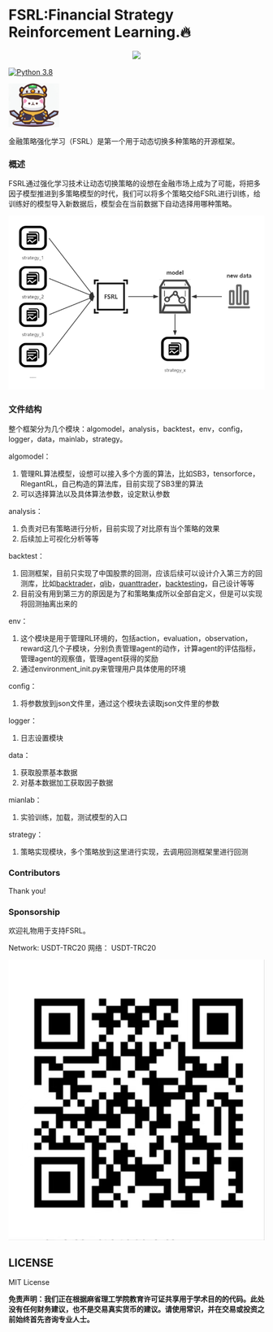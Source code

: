 # FSRL:Financial Strategy Reinforcement Learning.🔥



<style >
    img[alt="cat"]{
        width:100px;
    }
</style>

<p align="center">
  <a href="https://skillicons.dev">
    <img src="https://skillicons.dev/icons?i=python,github,pytorch,tensorflow" />
  </a>
</p>

[![Python 3.8](https://img.shields.io/badge/python-3.8-blue.svg)](https://www.python.org/downloads/release/python-380/) 

![cat](img/FSRL-cat.png#pic_center)

金融策略强化学习（FSRL）是第一个用于动态切换多种策略的开源框架。

### 概述

FSRL通过强化学习技术让动态切换策略的设想在金融市场上成为了可能，将把多因子模型推进到多策略模型的时代，我们可以将多个策略交给FSRL进行训练，给训练好的模型导入新数据后，模型会在当前数据下自动选择用哪种策略。

![FSRL_process.png](img%2FFSRL_process.png)
### 文件结构

整个框架分为几个模块：algomodel，analysis，backtest，env，config，logger，data，mainlab，strategy。

algomodel：

1. 管理RL算法模型，设想可以接入多个方面的算法，比如SB3，tensorforce，RlegantRL，自己构造的算法库，目前实现了SB3里的算法
2. 可以选择算法以及具体算法参数，设定默认参数

analysis：

1. 负责对已有策略进行分析，目前实现了对比原有当个策略的效果
2. 后续加上可视化分析等等

backtest：

1. 回测框架，目前只实现了中国股票的回测，应该后续可以设计介入第三方的回测库，比如[backtrader](https://github.com/mementum/backtrader)，[qlib](https://github.com/microsoft/qlib)，[quanttrader](https://github.com/letianzj/quanttrader)，[backtesting](https://github.com/kernc/backtesting.py)，自己设计等等
2. 目前没有用到第三方的原因是为了和策略集成所以全部自定义，但是可以实现将回测抽离出来的

env：

1. 这个模块是用于管理RL环境的，包括action，evaluation，observation，reward这几个子模块，分别负责管理agent的动作，计算agent的评估指标，管理agent的观察值，管理agent获得的奖励
2. 通过environment_init.py来管理用户具体使用的环境

config：

1. 将参数放到json文件里，通过这个模块去读取json文件里的参数

logger：

1. 日志设置模块

data：

1. 获取股票基本数据
2. 对基本数据加工获取因子数据

mianlab：

1. 实验训练，加载，测试模型的入口

strategy：

1. 策略实现模块，多个策略放到这里进行实现，去调用回测框架里进行回测 

### Contributors

Thank you!


### Sponsorship

欢迎礼物用于支持FSRL。

Network: USDT-TRC20 网络： USDT-TRC20

![USDT-TRC20.jpg](img%2FUSDT-TRC20.jpg)

## LICENSE

MIT License

**免责声明：我们正在根据麻省理工学院教育许可证共享用于学术目的的代码。此处没有任何财务建议，也不是交易真实货币的建议。请使用常识，并在交易或投资之前始终首先咨询专业人士。**